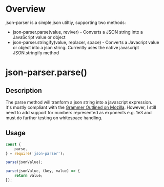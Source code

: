 # Overview

json-parser is a simple json utiltiy, supporting two methods:

* json-parser.parse(value, reviver) - Converts a JSON string into a JavaScript value or object
* json-parser.stringify(value, replacer, space) - Converts a Javacript value or object into a json string. Currently uses the native javascript JSON.stringify method

# json-parser.parse()

## Description

The parse method will tranform a json string into a javascript expression. It's mostly compliant with the [Grammer Outlined on Mozilla](https://developer.mozilla.org/en-US/docs/Web/JavaScript/Reference/Global_Objects/JSON#full_json_grammar). However, I still need to add support for numbers represented as exponents e.g. 1e3 and must do further testing on whitespace handling.

## Usage

```js
const {
    parse,
} = require('json-parser');

parse(jsonValue);

parse(jsonValue, (key, value) => {
    return value;
});

```
